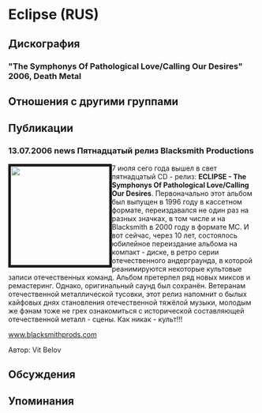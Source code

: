 # Eclipse (RUS)



## Дискография

### "The Symphonys Of Pathological Love/Calling Our Desires" 2006, Death Metal




## Отношения с другими группами


## Публикации

### 13.07.2006 news Пятнадцатый релиз Blacksmith Productions

<P><IMG height=200 alt="" hspace=0 src="/images/news_rus/2006.07/10537.jpg" width=200 align=left border=5>7 июля сего года вышел в свет пятнадцатый CD - релиз: <STRONG>ECLIPSE - The Symphonys Of Pathological Love/Calling Our Desires</STRONG>. Первоначально этот альбом был выпущен в 1996 году в кассетном формате, переиздавался не один раз на разных значках, в том числе и на Blacksmith в 2000 году в формате MC. И вот сейчас, через 10 лет, состоялось юбилейное переиздание альбома на компакт - диске, в ретро серии отечественного андерграунда, в которой реанимируются некоторые культовые записи отечественных команд. Альбом претерпел ряд новых миксов и ремастеринг. Однако, оригинальный саунд был сохранён. Ветеранам отечественной металлической тусовки, этот релиз напомнит о былых кайфовых днях становления отечественной тяжёлой музыки, молодым же фэнам тоже не грех ознакомиться с исторической составляющей отечественной металл - сцены. Как никак - культ!!!</P>
<P><A href="http://www.blacksmithprods.com/">www.blacksmithprods.com</A> </P>
Автор: Vit Belov


## Обсуждения


## Упоминания

